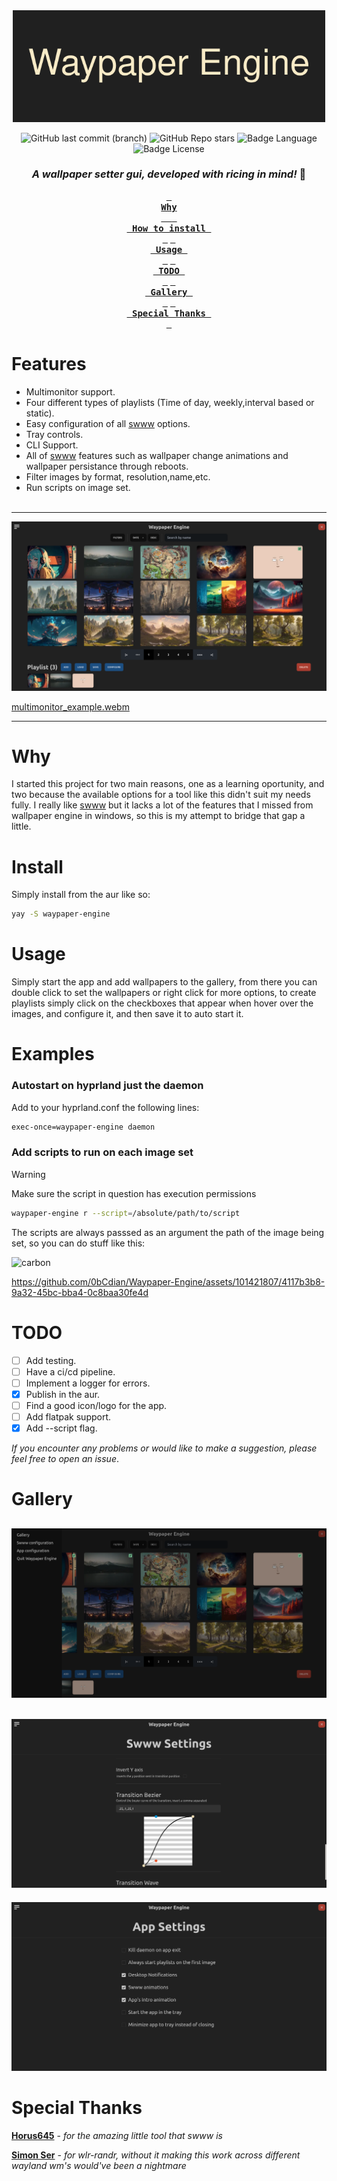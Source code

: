 <div align="center">
  <img src="./readme_files/Waypaper_Engine.png" width="500px" alt="banner"/>

![GitHub last commit (branch)](https://img.shields.io/github/last-commit/0bCdian/Waypaper-Engine/main?style=for-the-badge&logo=git)
![GitHub Repo stars](https://img.shields.io/github/stars/0bCdian/Waypaper-Engine?style=for-the-badge&logo=github)
![Badge Language](https://img.shields.io/github/languages/top/0bCdian/Waypaper-Engine?style=for-the-badge&logo=typescript)
![Badge License](https://img.shields.io/github/license/0bCdian/Waypaper-Engine?style=for-the-badge&logo=gnu)


 ### _A wallpaper setter gui, developed with ricing in mind!_ 🍚 


**[<kbd> <br> Why  <br>  </kbd>](#why)**
**[<kbd> <br> How to install <br> </kbd>](#install)**
**[<kbd> <br> Usage <br> </kbd>](#usage)**
**[<kbd> <br> TODO <br> </kbd>](#todo)**
**[<kbd> <br> Gallery <br> </kbd>](#gallery)**
**[<kbd> <br> Special Thanks <br> </kbd>](#special-thanks)**

</div>

# Features

- Multimonitor support.
- Four different types of playlists (Time of day, weekly,interval based or static).
- Easy configuration of all [swww](https://github.com/Horus645/swww) options.
- Tray controls.
- CLI Support.
- All of [swww](https://github.com/Horus645/swww) features such as wallpaper change animations and wallpaper persistance through reboots.
- Filter images by format, resolution,name,etc.
- Run scripts on image set.
  <br>
  <br>

---
![screenshot](./readme_files/gallery.png)


[multimonitor_example.webm](https://github.com/0bCdian/Waypaper-Engine/assets/101421807/3e502407-6f35-48ea-af7e-73d42b88c9ba)


--- 
# Why

I started this project for two main reasons, one as a learning oportunity, and two because the available options for a tool like this didn't suit my needs fully. I really like [swww](https://github.com/Horus645/swww) but it lacks a lot of the features that I missed from wallpaper engine in windows, so this is my attempt to bridge that gap a little.


# Install

Simply install from the aur like so:

```bash
yay -S waypaper-engine
```

# Usage

Simply start the app and add wallpapers to the gallery, from there you can double click to set the wallpapers or right click for more options, to create playlists simply click on the checkboxes that appear when hover over the images, and configure it, and then save it to auto start it.   

# Examples

### Autostart on hyprland just the daemon
Add to your hyprland.conf the following lines:

```bash
exec-once=waypaper-engine daemon
```

### Add scripts to run on each image set
>[!WARNING]
>Make sure the script in question has execution permissions

 ```bash
waypaper-engine r --script=/absolute/path/to/script
```

The scripts are always passsed as an argument the path of the image being set, so you can do stuff like this:

![carbon](https://github.com/0bCdian/Waypaper-Engine/assets/101421807/c594babf-198a-47a0-8dce-5fd8d64b862c)


https://github.com/0bCdian/Waypaper-Engine/assets/101421807/4117b3b8-9a32-45bc-bba4-0c8baa30fe4d


# TODO

- [ ] Add testing.
- [ ] Have a ci/cd pipeline.
- [ ] Implement a logger for errors.
- [X] Publish in the aur.
- [ ] Find a good icon/logo for the app.
- [ ] Add flatpak support.
- [x] Add --script flag.

*If you encounter any problems or would like to make a suggestion, please feel free to open an issue*.

# Gallery

![screenshot](./readme_files/sidebar.png)
---
![screenshot](./readme_files/swww_settings.png)
---
![screenshot](./readme_files/app_settings.png)

# Special Thanks

**[Horus645](https://github.com/Horus645)** - *for the amazing little tool that swww is*

**[Simon Ser](https://git.sr.ht/~emersion/)** - *for wlr-randr, without it making this work across different wayland wm's would've been a nightmare*
